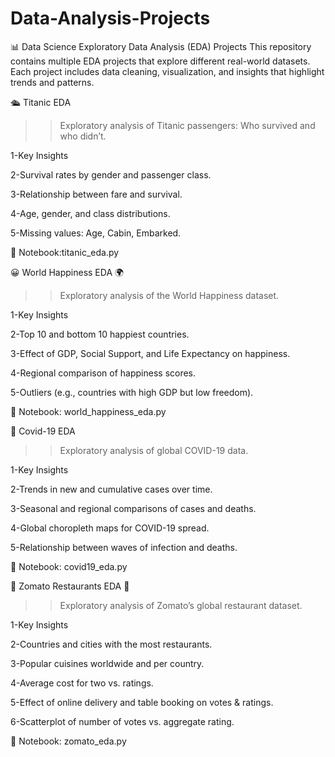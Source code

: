 # Data-Analysis-Projects
📊 Data Science Exploratory Data Analysis (EDA) Projects
This repository contains multiple EDA projects that explore different real-world datasets. Each project includes data cleaning, visualization, and insights that highlight trends and patterns.

🛳 Titanic EDA
>>Exploratory analysis of Titanic passengers: Who survived and who didn’t.

1-Key Insights

2-Survival rates by gender and passenger class.

3-Relationship between fare and survival.

4-Age, gender, and class distributions.

5-Missing values: Age, Cabin, Embarked.

📂 Notebook:titanic_eda.py

😀 World Happiness EDA 🌍
>>Exploratory analysis of the World Happiness dataset.

1-Key Insights

2-Top 10 and bottom 10 happiest countries.

3-Effect of GDP, Social Support, and Life Expectancy on happiness.

4-Regional comparison of happiness scores.

5-Outliers (e.g., countries with high GDP but low freedom).

📂 Notebook: world_happiness_eda.py

🦠 Covid-19 EDA
>>Exploratory analysis of global COVID-19 data.

1-Key Insights

2-Trends in new and cumulative cases over time.

3-Seasonal and regional comparisons of cases and deaths.

4-Global choropleth maps for COVID-19 spread.

5-Relationship between waves of infection and deaths.

📂 Notebook: covid19_eda.py

🍴 Zomato Restaurants EDA 📱
>>Exploratory analysis of Zomato’s global restaurant dataset.

1-Key Insights

2-Countries and cities with the most restaurants.

3-Popular cuisines worldwide and per country.

4-Average cost for two vs. ratings.

5-Effect of online delivery and table booking on votes & ratings.

6-Scatterplot of number of votes vs. aggregate rating.

📂 Notebook: zomato_eda.py


